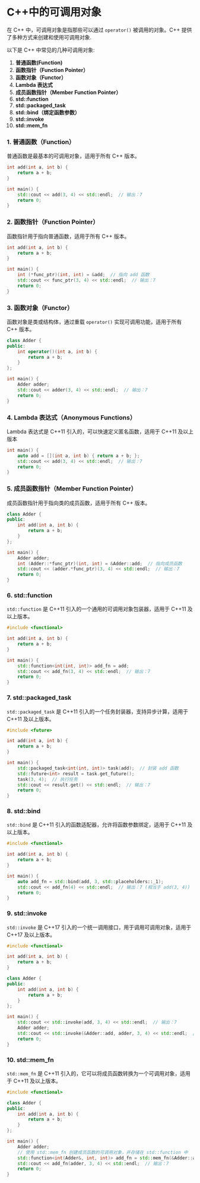 # C++中的可调用对象

在 C++ 中，可调用对象是指那些可以通过 `operator()` 被调用的对象。C++ 提供了多种方式来创建和使用可调用对象.

以下是 C++ 中常见的几种可调用对象:

1. **普通函数(Function)**
2. **函数指针（Function Pointer）**
3. **函数对象（Functor）**
4. **Lambda 表达式**
5. **成员函数指针（Member Function Pointer）**
6. **std::function**
7. **std::packaged_task**
8. **std::bind（绑定函数参数）**
9. **std::invoke**
10. **std::mem_fn**



### 1. 普通函数（Function）

普通函数是最基本的可调用对象，适用于所有 C++ 版本。

```cpp
int add(int a, int b) {
    return a + b;
}

int main() {
    std::cout << add(3, 4) << std::endl;  // 输出：7
    return 0;
}
```

### 2. 函数指针（Function Pointer）

函数指针用于指向普通函数，适用于所有 C++ 版本。

```cpp
int add(int a, int b) {
    return a + b;
}

int main() {
    int (*func_ptr)(int, int) = &add;  // 指向 add 函数
    std::cout << func_ptr(3, 4) << std::endl;  // 输出：7
    return 0;
}
```

### 3. 函数对象（Functor）

函数对象是类或结构体，通过重载 `operator()` 实现可调用功能，适用于所有 C++ 版本。

```cpp
class Adder {
public:
    int operator()(int a, int b) {
        return a + b;
    }
};

int main() {
    Adder adder;
    std::cout << adder(3, 4) << std::endl;  // 输出：7
    return 0;
}
```

### 4. Lambda 表达式（Anonymous Functions）

Lambda 表达式是 C++11 引入的，可以快速定义匿名函数，适用于 C++11 及以上版本

```cpp
int main() {
    auto add = [](int a, int b) { return a + b; };
    std::cout << add(3, 4) << std::endl;  // 输出：7
    return 0;
}
```

### 5. 成员函数指针（Member Function Pointer）

成员函数指针用于指向类的成员函数，适用于所有 C++ 版本。

```cpp
class Adder {
public:
    int add(int a, int b) {
        return a + b;
    }
};

int main() {
    Adder adder;
    int (Adder::*func_ptr)(int, int) = &Adder::add;  // 指向成员函数
    std::cout << (adder.*func_ptr)(3, 4) << std::endl;  // 输出：7
    return 0;
}
```

### 6. std::function

`std::function` 是 C++11 引入的一个通用的可调用对象包装器，适用于 C++11 及以上版本。

```cpp
#include <functional>

int add(int a, int b) {
    return a + b;
}

int main() {
    std::function<int(int, int)> add_fn = add;
    std::cout << add_fn(3, 4) << std::endl;  // 输出：7
    return 0;
}
```

### 7. std::packaged_task

`std::packaged_task` 是 C++11 引入的一个任务封装器，支持异步计算，适用于 C++11 及以上版本。

```cpp
#include <future>

int add(int a, int b) {
    return a + b;
}

int main() {
    std::packaged_task<int(int, int)> task(add);  // 封装 add 函数
    std::future<int> result = task.get_future();
    task(3, 4);  // 执行任务
    std::cout << result.get() << std::endl;  // 输出：7
    return 0;
}
```

### 8. std::bind

`std::bind` 是 C++11 引入的函数适配器，允许将函数参数绑定，适用于 C++11 及以上版本。

```cpp
#include <functional>

int add(int a, int b) {
    return a + b;
}

int main() {
    auto add_fn = std::bind(add, 3, std::placeholders::_1);
    std::cout << add_fn(4) << std::endl;  // 输出：7 (相当于 add(3, 4))
    return 0;
}
```

### 9. std::invoke

`std::invoke` 是 C++17 引入的一个统一调用接口，用于调用可调用对象，适用于 C++17 及以上版本。

```cpp
#include <functional>

int add(int a, int b) {
    return a + b;
}

class Adder {
public:
    int add(int a, int b) {
        return a + b;
    }
};

int main() {
    std::cout << std::invoke(add, 3, 4) << std::endl;  // 输出：7
    Adder adder;
    std::cout << std::invoke(&Adder::add, adder, 3, 4) << std::endl;  // 输出：7
    return 0;
}
```

### 10. std::mem_fn

`std::mem_fn` 是 C++11 引入的，它可以将成员函数转换为一个可调用对象，适用于 C++11 及以上版本。

```cpp
#include <functional>

class Adder {
public:
    int add(int a, int b) {
        return a + b;
    }
};

int main() {
    Adder adder;
    // 使用 std::mem_fn 创建成员函数的可调用对象，并存储在 std::function 中
    std::function<int(Adder&, int, int)> add_fn = std::mem_fn(&Adder::add);
    std::cout << add_fn(adder, 3, 4) << std::endl;  // 输出：7
    return 0;
}
```







